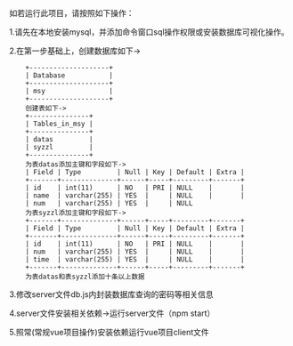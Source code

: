 如若运行此项目，请按照如下操作：

1.请先在本地安装mysql，并添加命令窗口sql操作权限或安装数据库可视化操作。

2.在第一步基础上，创建数据库如下->
```
    +--------------------+
    | Database           |
    +--------------------+
    | msy                |
    +--------------------+
    创建表如下->
    +---------------+
    | Tables_in_msy |
    +---------------+
    | datas         |
    | syzzl         |
    +---------------+
    为表datas添加主键和字段如下->
    | Field | Type         | Null | Key | Default | Extra |
    +-------+--------------+------+-----+---------+-------+
    | id    | int(11)      | NO   | PRI | NULL    |       |
    | name  | varchar(255) | YES  |     | NULL    |       |
    | num   | varchar(255) | YES  |     | NULL    
    为表syzzl添加主键和字段如下->
    +-------+--------------+------+-----+---------+-------+
    | Field | Type         | Null | Key | Default | Extra |
    +-------+--------------+------+-----+---------+-------+
    | id    | int(11)      | NO   | PRI | NULL    |       |
    | num   | varchar(255) | YES  |     | NULL    |       |
    | time  | varchar(255) | YES  |     | NULL    |       |
    +-------+--------------+------+-----+---------+-------+
    为表datas和表syzzl添加十条以上数据

```
3.修改server文件db.js内封装数据库查询的密码等相关信息

4.server文件安装相关依赖->运行server文件（npm start）

5.照常(常规vue项目操作)安装依赖运行vue项目client文件
